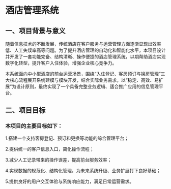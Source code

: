 # 酒店管理系统
## 一、项目背景与意义

  随着信息技术的不断发展，传统酒店在客户服务与运营管理方面逐渐显现出效率低、人工失误率高等问题。为了提升酒店管理的自动化和智能化水平，本项目设计并开发了一套功能完备、结构清晰、操作便捷的酒店管理系统，以期帮助酒店实现数字化转型，提升客户入住体验，增强企业核心竞争力。

  本系统面向中小型酒店的前台运营场景，围绕“入住登记、客房预订与换房管理”三大核心流程展开系统建模与模块开发，结合实际业务需求，以“稳定、高效、易扩展”为设计原则，最终实现了一个具备完整业务逻辑、适合推广应用的信息管理平台。

## 二、项目目标
### 本项目的主要目标如下：

  1.搭建一个支持客房登记、预订和更换等功能的综合管理平台；

  2.提供统一的客户信息入口，简化操作流程；

  3.减少人工记录带来的操作误差，提高前台服务效率；

  4.实现数据的规范化、结构化管理，为未来系统升级、业务扩展打下良好基础；

  5.提供良好的用户交互体验与系统响应能力，满足日常运营需求。
